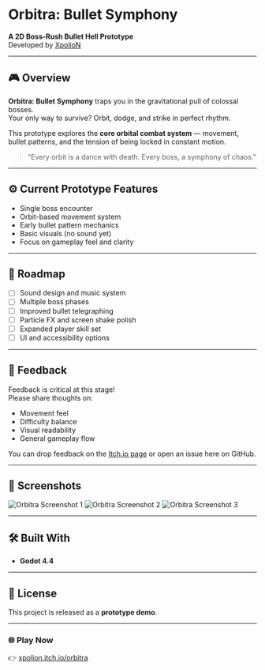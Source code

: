 # Orbitra: Bullet Symphony

**A 2D Boss-Rush Bullet Hell Prototype**  
Developed by [XpolioN](https://xpolion.itch.io/)

---

## 🎮 Overview
**Orbitra: Bullet Symphony** traps you in the gravitational pull of colossal bosses.  
Your only way to survive? Orbit, dodge, and strike in perfect rhythm.  

This prototype explores the **core orbital combat system** — movement, bullet patterns, and the tension of being locked in constant motion.  

> “Every orbit is a dance with death. Every boss, a symphony of chaos.”

---

## ⚙️ Current Prototype Features
- Single boss encounter  
- Orbit-based movement system  
- Early bullet pattern mechanics  
- Basic visuals (no sound yet)  
- Focus on gameplay feel and clarity  

---

## 🚧 Roadmap
- [ ] Sound design and music system  
- [ ] Multiple boss phases  
- [ ] Improved bullet telegraphing  
- [ ] Particle FX and screen shake polish  
- [ ] Expanded player skill set  
- [ ] UI and accessibility options  

---

## 🧠 Feedback
Feedback is critical at this stage!  
Please share thoughts on:
- Movement feel  
- Difficulty balance  
- Visual readability  
- General gameplay flow  

You can drop feedback on the [Itch.io page](https://xpolion.itch.io/orbitra) or open an issue here on GitHub.

---

## 📸 Screenshots
![Orbitra Screenshot 1](https://img.itch.zone/aW1hZ2UvMzk2NzEyMy8yMzY1NjM0MC5wbmc=/original/wn40Wn.png)
![Orbitra Screenshot 2](https://img.itch.zone/aW1hZ2UvMzk2NzEyMy8yMzY1NjMzOS5wbmc=/original/ynHM%2Bj.png)
![Orbitra Screenshot 3](https://img.itch.zone/aW1hZ2UvMzk2NzEyMy8yMzY1NjMzOC5wbmc=/original/ipsQvD.png)

---

## 🛠️ Built With
- **Godot 4.4**    

---

## 📄 License
This project is released as a **prototype demo**.  

---

### 🌐 Play Now
👉 [xpolion.itch.io/orbitra](https://xpolion.itch.io/orbitra)
